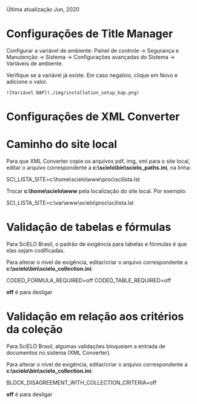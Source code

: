 Última atualização Jun, 2020


# Configurações de Title Manager

Configurar a variável de ambiente: Painel de controle -> Segurança e Manutenção -> Sistema -> Configurações avançadas do Sistema -> Variáveis de ambiente.

Verifique se a variável já existe. 
Em caso negativo, clique em Novo e adicione o valor.


    ![Variável BAP](./img/installation_setup_bap.png)


# Configurações de XML Converter

# Caminho do site local

Para que XML Converter copie os arquivos pdf, img, xml para o site local, editar o arquivo correspondente a **c:\\scielo\\bin\\scielo_paths.ini**, na linha:

  SCI_LISTA_SITE=c:\home\scielo\www\proc\scilista.lst


Trocar **c:\\home\\scielo\\www** pela localização do site local. Por exemplo:

  SCI_LISTA_SITE=c:\var\www\scielo\proc\scilista.lst


# Validação de tabelas e fórmulas

Para SciELO Brasil, o padrão de exigência para tabelas e fórmulas é que elas sejam codificadas.

Para alterar o nível de exigência, editar/criar o arquivo correspondente a **c:\\scielo\\bin\\scielo_collection.ini**:

  CODED_FORMULA_REQUIRED=off
  CODED_TABLE_REQUIRED=off


**off** é para desligar


# Validação em relação aos critérios da coleção

Para SciELO Brasil, algumas validações bloqueiam a entrada de documentos no sistema (XML Converter).

Para alterar o nível de exigência, editar/criar o arquivo correspondente a **c:\\scielo\\bin\\scielo_collection.ini**:

  BLOCK_DISAGREEMENT_WITH_COLLECTION_CRITERIA=off


**off** é para desligar

